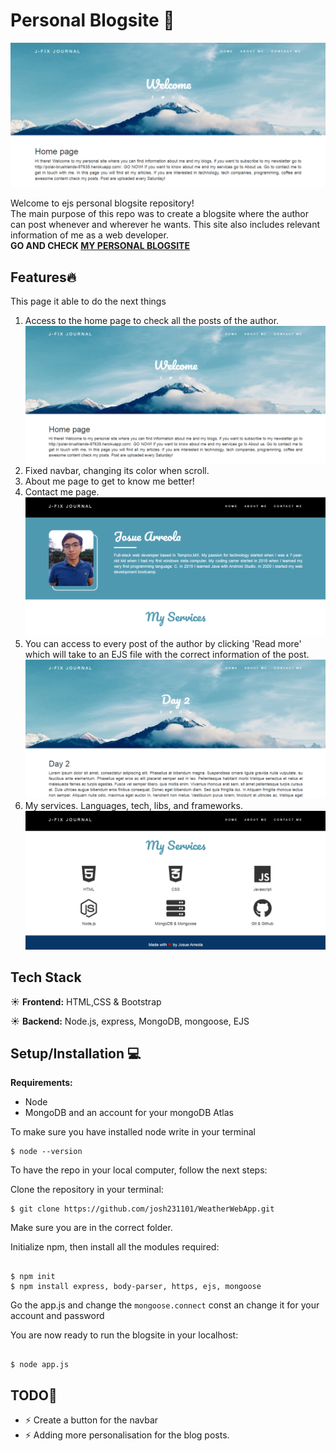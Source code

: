 # Personal Blogsite :blue_book:

<img src="/public/images/welcome.png"> <br>

Welcome to ejs personal blogsite repository!<br>
The main purpose of this repo was to create a blogsite where the author can post whenever and wherever he wants. This site also includes relevant information of me as a web developer.<br>
**GO AND CHECK [MY PERSONAL BLOGSITE](https://immense-forest-32922.herokuapp.com/)**

## Features:fire:

This page it able to do the next things<br>
1. Access to the home page to check all the posts of the author.<br>
<img src="/public/images/welcome.png"> <br>
2. Fixed navbar, changing its color when scroll.
3. About me page to get to know me better!<br>
4. Contact me page.<br>
<img src="/public/images/aboutme.png"> <br>
5. You can access to every post of the author by clicking 'Read more' which will take to an EJS file with the correct information of the post.<br>
<img src="/public/images/post.png"> <br>
6. My services. Languages, tech, libs, and frameworks.
<img src="/public/images/services.png"> <br>

## Tech Stack

:sunny: **Frontend:** HTML,CSS & Bootstrap<br>

:sunny: **Backend:** Node.js, express, MongoDB, mongoose, EJS


## Setup/Installation :computer:
**Requirements:**
- Node<br>
- MongoDB and an account for your mongoDB Atlas

To make sure you have installed node write in your terminal <br>

```
$ node --version

```

To have the repo in your local computer, follow the next steps: <br>

Clone the repository in your terminal: <br>
```
$ git clone https://github.com/josh231101/WeatherWebApp.git
```

Make sure you are in the correct folder. <br>

Initialize npm, then install all the modules required:<br>

```

$ npm init
$ npm install express, body-parser, https, ejs, mongoose

```

Go the app.js and change the `mongoose.connect` const an change it for your account and password <br>

You are now ready to run the blogsite in your localhost:<br>

```

$ node app.js

```

## TODO:pencil:

- :zap: Create a button for the navbar<br>
- :zap: Adding more personalisation for the blog posts.
